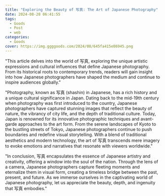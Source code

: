 ```yaml
---
title: "Exploring the Beauty of 写真: The Art of Japanese Photography"
date: 2024-08-28 06:41:55
tags:
  - Goods
  - Post
  - web
categories:
  - Goods
cover: https://img.ggggoods.com/2024/08/645fa415e86945.png
---
```


"This article delves into the world of 写真, exploring the unique artistic expressions and cultural influences that define Japanese photography. From its historical roots to contemporary trends, readers will gain insight into how Japanese photographers have shaped the medium and continue to inspire audiences globally."

"Photography, known as 写真 (shashin) in Japanese, has a rich history and a unique cultural significance in Japan. Dating back to the mid-19th century when photography was first introduced to the country, Japanese photographers have captured stunning images that reflect the beauty of nature, the vibrancy of city life, and the depth of traditional culture. Today, Japan is renowned for its innovative photographic techniques and avant-garde approaches to the art form. From the serene landscapes of Kyoto to the bustling streets of Tokyo, Japanese photographers continue to push boundaries and redefine visual storytelling. With a blend of traditional aesthetics and modern technology, the art of 写真 transcends mere imagery to evoke emotions and narratives that resonate with viewers worldwide."

"In conclusion, 写真 encapsulates the essence of Japanese artistry and creativity, offering a window into the soul of the nation. Through the lens of a camera, Japanese photographers capture fleeting moments and eternalize them in visual form, creating a timeless bridge between the past, present, and future. As we immerse ourselves in the captivating world of Japanese photography, let us appreciate the beauty, depth, and ingenuity that 写真 embodies."
